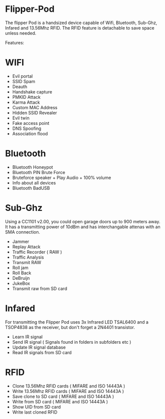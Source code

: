 # Flipper-Pod
 The flipper Pod is a handsized device capable of Wifi, Bluetooth, Sub-Ghz, Infared and 13.56Mhz RFID. The RFID feature is detachable to save space unless needed.

 Features: 

 # WIFI #

- Evil portal 
- SSID Spam
- Deauth
- Handshake capture
- PMKID Attack
- Karma Attack
- Custom MAC Address
- Hidden SSID Revealer
- Evil twin 
- Fake access point 
- DNS Spoofing
- Association flood


# Bluetooth # 

- Bluetooth Honeypot
- Bluetooth PIN Brute Force
- Bruteforce speaker + Play Audio + 100% volume
- Info about all devices 
- Bluetooth BadUSB


# Sub-Ghz #
 Using a CC1101 v2.00, you could open garage doors up to 900 meters away. It has a transmitting power of 10dBm and has interchangable attenas with an SMA connection.
 
 - Jammer
 - Replay Attack
 - Traffic Recorder ( RAW )
 - Traffic Analysis
 - Transmit RAW
 - Roll jam
 - Roll Back
 - DeBruijn
 - JukeBox
 - Transmit raw from SD card


# Infared #
For transmitting the Flipper Pod uses 3x Infrared LED TSAL6400 and a TSOP4838 as the receiver, but don't forget a 2N4401 transistor.
 - Learn IR signal 
 - Send IR signal ( Signals found in folders in subfolders etc ) 
 - Update IR signal database
 - Read IR signals from SD card


# RFID #

 - Clone 13.56Mhz RFID cards ( MIFARE and ISO 14443A )
 - Write 13.56Mhz RFID cards ( MIFARE and ISO 14443A )
 - Save clone to SD card ( MIFARE and ISO 14443A )
 - Write from SD card ( MIFARE and ISO 14443A )
 - Show UID from SD card
 - Write last cloned RFID
